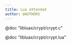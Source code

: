 ```yaml
---
title: Lua eXtended
author: @AUTHORS
---
```


@doc "libluax/crypt/crypt.c"

@doc "libluax/crypt/crypt.lua"
